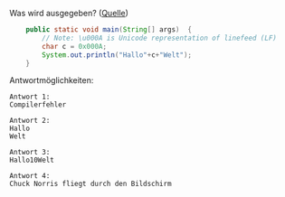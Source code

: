 Was wird ausgegeben? ([Quelle](http://www.java-forum.org/plauderecke/22639-java-quiz-70.html#post795417))

```java
    public static void main(String[] args)  {
        // Note: \u000A is Unicode representation of linefeed (LF)
        char c = 0x000A;
        System.out.println("Hallo"+c+"Welt");
    }
```

Antwortmöglichkeiten:

```
Antwort 1:
Compilerfehler

Antwort 2:
Hallo
Welt

Antwort 3:
Hallo10Welt

Antwort 4:
Chuck Norris fliegt durch den Bildschirm
```